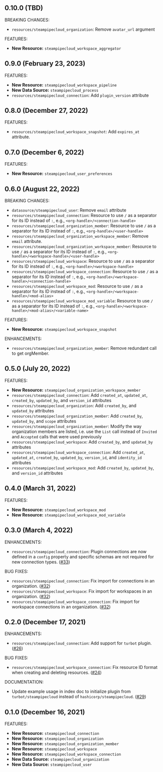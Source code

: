 ## 0.10.0 (TBD)

BREAKING CHANGES:

* `resources/steampipecloud_organization`: Remove `avatar_url` argument

FEATURES:

* **New Resource:** `steampipecloud_workspace_aggregator`

## 0.9.0 (February 23, 2023)

FEATURES:

* **New Resource:** `steampipecloud_workspace_pipeline`
* **New Data Source:** `steampipecloud_process`
* `resources/steampipecloud_connection`: Add `plugin_version` attribute

## 0.8.0 (December 27, 2022)

FEATURES:

* `resources/steampipecloud_workspace_snapshot`: Add `expires_at` attribute. 

## 0.7.0 (December 6, 2022)

FEATURES:

* **New Resource:** `steampipecloud_user_preferences`

## 0.6.0 (August 22, 2022)

BREAKING CHANGES:

* `datasource/steampipecloud_user`: Remove `email` attribute
* `resources/steampipecloud_connection`: Resource to use `/` as a separator for its ID instead of `:`, e.g., `<org-handle>/<connection-handle>`
* `resources/steampipecloud_organization_member`: Resource to use `/` as a separator for its ID instead of `:`, e.g., `<org-handle>/<user-handle>`
* `resources/steampipecloud_organization_workspace_member`: Remove `email` attribute.
* `resources/steampipecloud_organization_workspace_member`: Resource to use `/` as a separator for its ID instead of `:`, e.g., `<org-handle>/<workspace-handle>/<user-handle>`
* `resources/steampipecloud_workspace`: Resource to use `/` as a separator for its ID instead of `:`, e.g., `<org-handle>/<workspace-handle>`
* `resources/steampipecloud_workspace_connection`: Resource to use `/` as a separator for its ID instead of `:`, e.g., `<org-handle>/<workspace-handle>/<connection-handle>`
* `resources/steampipecloud_workspace_mod`: Resource to use `/` as a separator for its ID instead of `:`, e.g., `<org-handle>/<workspace-handle>/<mod-alias>`
* `resources/steampipecloud_workspace_mod_variable`: Resource to use `/` as a separator for its ID instead of `:`, e.g., `<org-handle>/<workspace-handle>/<mod-alias>/<variable-name>`

FEATURES:

* **New Resource:** `steampipecloud_workspace_snapshot`

ENHANCEMENTS:

* `resources/steampipecloud_organization_member`: Remove redundant call to get orgMember. 

## 0.5.0 (July 20, 2022)

FEATURES:

* **New Resource:** `steampipecloud_organization_workspace_member`
* `resources/steampipecloud_connection`: Add `created_at`, `updated_at`, `created_by`, `updated_by`, and `version_id` attributes
* `resources/steampipecloud_organization`: Add `created_by`, and `updated_by` attributes
* `resources/steampipecloud_organization_member`: Add `created_by`, `updated_by`, and `scope` attributes
* `resources/steampipecloud_organization_member`: Modify the way organization members are listed, i.e. use the `List` call instead of `Invited` and `Accepted` calls that were used previously
* `resources/steampipecloud_workspace`: Add `created_by`, and `updated_by` attributes
* `resources/steampipecloud_workspace_connection`: Add `created_at`, `updated_at`, `created_by`, `updated_by`, `version_id`, and `identity_id` attributes
* `resources/steampipecloud_workspace_mod`: Add `created_by`, `updated_by`, and `version_id` attributes

## 0.4.0 (March 31, 2022)

FEATURES:

* **New Resource:** `steampipecloud_workspace_mod`
* **New Resource:** `steampipecloud_workspace_mod_variable`

## 0.3.0 (March 4, 2022)

ENHANCEMENTS:

* `resources/steampipecloud_connection`: Plugin connections are now defined in a `config` property and specific schemas are not required for new connection types. ([#33](https://github.com/turbot/terraform-provider-steampipecloud/issues/33))

BUG FIXES:

* `resources/steampipecloud_connection`: Fix import for connections in an organization. ([#32](https://github.com/turbot/terraform-provider-steampipecloud/issues/32))
* `resources/steampipecloud_workspace`: Fix import for workspaces in an organization. ([#32](https://github.com/turbot/terraform-provider-steampipecloud/issues/32))
* `resources/steampipecloud_workspace_connection`: Fix import for workspace connections in an organization. ([#32](https://github.com/turbot/terraform-provider-steampipecloud/issues/32))

## 0.2.0 (December 17, 2021)

ENHANCEMENTS:

* `resources/steampipecloud_connection`: Add support for `turbot` plugin. ([#26](https://github.com/turbot/terraform-provider-steampipecloud/issues/26))

BUG FIXES:

* `resources/steampipecloud_workspace_connection`: Fix resource ID format when creating and deleting resources. ([#24](https://github.com/turbot/terraform-provider-steampipecloud/issues/24))

DOCUMENTATION:

* Update example usage in index doc to initialize plugin from `turbot/steampipecloud` instead of `hashicorp/steampipecloud`. ([#29](https://github.com/turbot/terraform-provider-steampipecloud/issues/29))

## 0.1.0 (December 16, 2021)

FEATURES:

* **New Resource:** `steampipecloud_connection`
* **New Resource:** `steampipecloud_organization`
* **New Resource:** `steampipecloud_organization_member`
* **New Resource:** `steampipecloud_workspace`
* **New Resource:** `steampipecloud_workspace_connection`
* **New Data Source:** `steampipecloud_organization`
* **New Data Source:** `steampipecloud_user`

